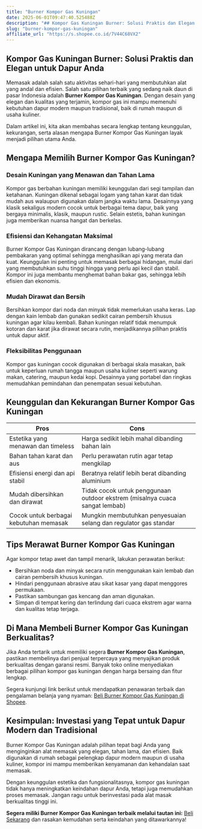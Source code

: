 ```yaml
---
title: "Burner Kompor Gas Kuningan"
date: 2025-06-01T09:47:40.525488Z
description: "## Kompor Gas Kuningan Burner: Solusi Praktis dan Elegan untuk Dapur Anda..."
slug: "burner-kompor-gas-kuningan"
affiliate_url: "https://s.shopee.co.id/7V44C68VX2"
---
```

## Kompor Gas Kuningan Burner: Solusi Praktis dan Elegan untuk Dapur Anda

Memasak adalah salah satu aktivitas sehari-hari yang membutuhkan alat yang andal dan efisien. Salah satu pilihan terbaik yang sedang naik daun di pasar Indonesia adalah **Burner Kompor Gas Kuningan**. Dengan desain yang elegan dan kualitas yang terjamin, kompor gas ini mampu memenuhi kebutuhan dapur modern maupun tradisional, baik di rumah maupun di usaha kuliner.

Dalam artikel ini, kita akan membahas secara lengkap tentang keunggulan, kekurangan, serta alasan mengapa Burner Kompor Gas Kuningan layak menjadi pilihan utama Anda.

## Mengapa Memilih Burner Kompor Gas Kuningan?

### Desain Kuningan yang Menawan dan Tahan Lama

Kompor gas berbahan kuningan memiliki keunggulan dari segi tampilan dan ketahanan. Kuningan dikenal sebagai logam yang tahan karat dan tidak mudah aus walaupun digunakan dalam jangka waktu lama. Desainnya yang klasik sekaligus modern cocok untuk berbagai tema dapur, baik yang bergaya minimalis, klasik, maupun rustic. Selain estetis, bahan kuningan juga memberikan nuansa hangat dan berkelas.

### Efisiensi dan Kehangatan Maksimal

Burner Kompor Gas Kuningan dirancang dengan lubang-lubang pembakaran yang optimal sehingga menghasilkan api yang merata dan kuat. Keunggulan ini penting untuk memasak berbagai hidangan, mulai dari yang membutuhkan suhu tinggi hingga yang perlu api kecil dan stabil. Kompor ini juga membantu menghemat bahan bakar gas, sehingga lebih efisien dan ekonomis.

### Mudah Dirawat dan Bersih

Bersihkan kompor dari noda dan minyak tidak memerlukan usaha keras. Lap dengan kain lembab dan gunakan sedikit cairan pembersih khusus kuningan agar kilau kembali. Bahan kuningan relatif tidak menumpuk kotoran dan karat jika dirawat secara rutin, menjadikannya pilihan praktis untuk dapur aktif.

### Fleksibilitas Penggunaan

Kompor gas kuningan cocok digunakan di berbagai skala masakan, baik untuk keperluan rumah tangga maupun usaha kuliner seperti warung makan, catering, maupun kedai kopi. Desainnya yang portabel dan ringkas memudahkan pemindahan dan penempatan sesuai kebutuhan.

## Keunggulan dan Kekurangan Burner Kompor Gas Kuningan

| **Pros** | **Cons** |
|------------------------------|------------------------------------------------|
| Estetika yang menawan dan timeless | Harga sedikit lebih mahal dibanding bahan lain |
| Bahan tahan karat dan aus | Perlu perawatan rutin agar tetap mengkilap |
| Efisiensi energi dan api stabil | Beratnya relatif lebih berat dibanding aluminium |
| Mudah dibersihkan dan dirawat | Tidak cocok untuk penggunaan outdoor ekstrem (misalnya cuaca sangat lembab) |
| Cocok untuk berbagai kebutuhan memasak | Mungkin membutuhkan penyesuaian selang dan regulator gas standar |

## Tips Merawat Burner Kompor Gas Kuningan

Agar kompor tetap awet dan tampil menarik, lakukan perawatan berikut:

- Bersihkan noda dan minyak secara rutin menggunakan kain lembab dan cairan pembersih khusus kuningan.
- Hindari penggunaan abrasive atau sikat kasar yang dapat menggores permukaan.
- Pastikan sambungan gas kencang dan aman digunakan.
- Simpan di tempat kering dan terlindung dari cuaca ekstrem agar warna dan kualitas tetap terjaga.

## Di Mana Membeli Burner Kompor Gas Kuningan Berkualitas?

Jika Anda tertarik untuk memiliki segera **Burner Kompor Gas Kuningan**, pastikan membelinya dari penjual terpercaya yang menyajikan produk berkualitas dengan garansi resmi. Banyak toko online menyediakan berbagai pilihan kompor gas kuningan dengan harga bersaing dan fitur lengkap.

Segera kunjungi link berikut untuk mendapatkan penawaran terbaik dan pengalaman belanja yang nyaman: [Beli Burner Kompor Gas Kuningan di Shopee](https://s.shopee.co.id/7V44C68VX2).

## Kesimpulan: Investasi yang Tepat untuk Dapur Modern dan Tradisional

Burner Kompor Gas Kuningan adalah pilihan tepat bagi Anda yang menginginkan alat memasak yang elegan, tahan lama, dan efisien. Baik digunakan di rumah sebagai pelengkap dapur modern maupun di usaha kuliner, kompor ini mampu memberikan kenyamanan dan kehandalan saat memasak.

Dengan keunggulan estetika dan fungsionalitasnya, kompor gas kuningan tidak hanya meningkatkan keindahan dapur Anda, tetapi juga memudahkan proses memasak. Jangan ragu untuk berinvestasi pada alat masak berkualitas tinggi ini.

**Segera miliki Burner Kompor Gas Kuningan terbaik melalui tautan ini:** [Beli Sekarang](https://s.shopee.co.id/7V44C68VX2) dan rasakan kemudahan serta keindahan yang ditawarkannya!
